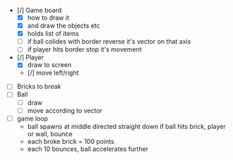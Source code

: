 - [/] Game board
    - [x] how to draw it
    - [x] and draw the objects etc
    - [x] holds list of items
    - [ ] if ball colides with border
    reverse it's vector on that axis
    - [ ] if player hits border
    stop it's movement
- [/] Player
    - [x] draw to screen
    - [/] move left/right
- [ ] Bricks to break
- [ ] Ball
    - [ ] draw
    - [ ] move according to vector
- [ ] game loop
    - ball spawns at middle directed straight down
    if ball hits brick, player or wall, bounce
    - each broke brick = 100 points
    - each 10 bounces, ball accelerates further
